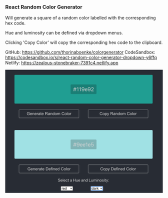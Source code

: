 ### React Random Color Generator

Will generate a square of a random color labelled with the corresponding hex code.

Hue and luminosity can be defined via dropdown menus.

Clicking 'Copy Color' will copy the corresponding hex code to the clipboard.

GitHub: https://github.com/thorinaboenke/colorgenerator
CodeSandbox: https://codesandbox.io/s/react-random-color-generator-dropdown-y6ffq
Netlify: https://zealous-stonebraker-7391c4.netlify.app

![alt text](https://github.com/thorinaboenke/colorgenerator/blob/master/public/Colorgenerator.png)
